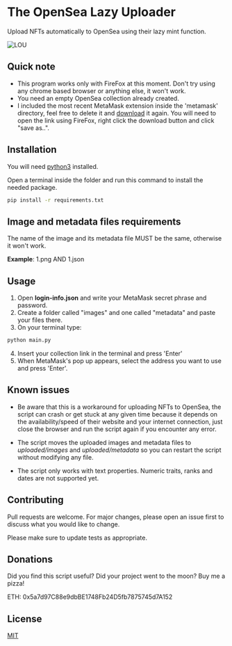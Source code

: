 # The OpenSea Lazy Uploader

Upload NFTs automatically to OpenSea using their lazy mint function.

![LOU](https://user-images.githubusercontent.com/88213417/146703524-908f635c-0e20-4720-aede-f36827420c38.png)

## Quick note
* This program works only with FireFox at this moment. Don't try using any chrome based browser or anything else, it won't work.
* You need an empty OpenSea collection already created.
* I included the most recent MetaMask extension inside the 'metamask' directory, feel free to delete it and [download](https://addons.mozilla.org/en-US/firefox/addon/ether-metamask/) it again. You will need to open the link using FireFox, right click the download button and click "save as..".

## Installation

You will need [python3](https://www.python.org) installed.

Open a terminal inside the folder and run this command to install the needed package.
​
```bash
pip install -r requirements.txt
```
## Image and metadata files requirements
The name of the image and its metadata file MUST be the same, otherwise it won't work.

**Example**: 1.png AND 1.json

## Usage

1. Open **login-info.json** and write your MetaMask secret phrase and password.
2. Create a folder called "images" and one called "metadata" and paste your files there.
3. On your terminal type:

```bash
python main.py
```
4. Insert your collection link in the terminal and press 'Enter'
5. When MetaMask's pop up appears, select the address you want to use and press 'Enter'.

## Known issues
* Be aware that this is a workaround for uploading NFTs to OpenSea, the script can crash or get stuck at any given time because it depends on the availability/speed of their website and your internet connection, just close the browser and run the script again if you encounter any error.

* The script moves the uploaded images and metadata files to *uploaded/images* and *uploaded/metadata* so you can restart the script without modifying any file.

* The script only works with text properties. Numeric traits, ranks and dates are not supported yet. 

## Contributing
Pull requests are welcome. For major changes, please open an issue first to discuss what you would like to change.

Please make sure to update tests as appropriate.

## Donations
Did you find this script useful? Did your project went to the moon? Buy me a pizza! 

ETH: 0x5a7d97C88e9dbBE1748Fb24D5fb7875745d7A152

## License
[MIT](https://choosealicense.com/licenses/mit/)
